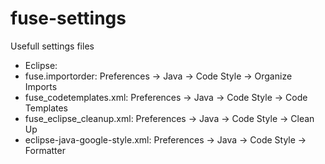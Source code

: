 # fuse-settings
Usefull settings files

- Eclipse:
 - fuse.importorder: Preferences -> Java -> Code Style -> Organize Imports
 - fuse_codetemplates.xml: Preferences -> Java -> Code Style -> Code Templates
 - fuse_eclipse_cleanup.xml: Preferences -> Java -> Code Style -> Clean Up
 - eclipse-java-google-style.xml: Preferences -> Java -> Code Style -> Formatter
